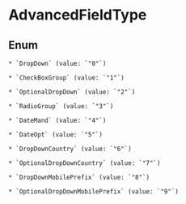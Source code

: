 
# AdvancedFieldType

## Enum


    * `DropDown` (value: `"0"`)

    * `CheckBoxGroup` (value: `"1"`)

    * `OptionalDropDown` (value: `"2"`)

    * `RadioGroup` (value: `"3"`)

    * `DateMand` (value: `"4"`)

    * `DateOpt` (value: `"5"`)

    * `DropDownCountry` (value: `"6"`)

    * `OptionalDropDownCountry` (value: `"7"`)

    * `DropDownMobilePrefix` (value: `"8"`)

    * `OptionalDropDownMobilePrefix` (value: `"9"`)



